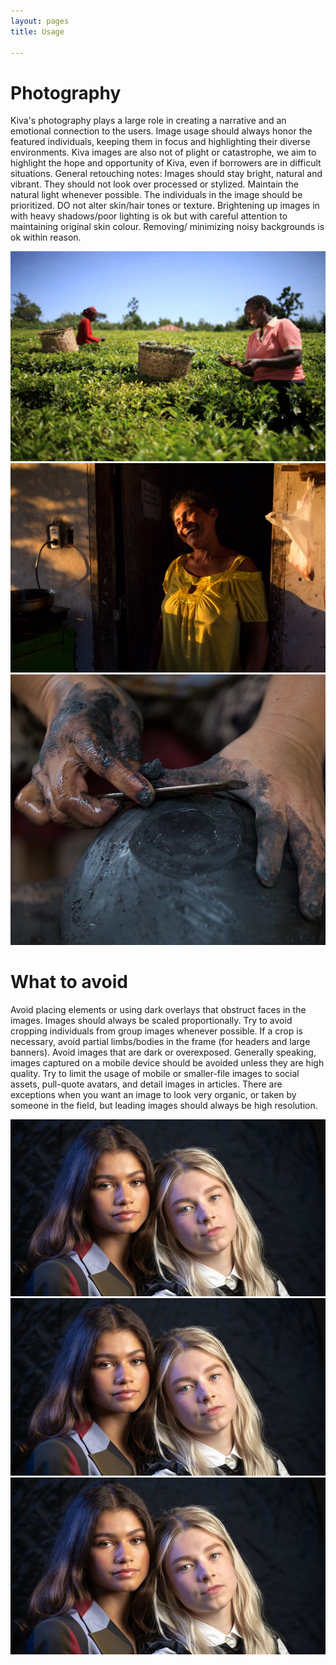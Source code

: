 ```yaml
---
layout: pages
title: Usage

---
```

# Photography

Kiva's photography plays a large role in creating a narrative and an emotional connection to the users. Image usage should always honor the featured individuals, keeping them in focus and highlighting their diverse environments. Kiva images are also not of plight or catastrophe, we aim to highlight the hope and opportunity of Kiva, even if borrowers are in difficult situations. General retouching notes: Images should stay bright, natural and
vibrant. They should not look over processed or stylized. Maintain the natural light whenever possible. The individuals in the image should be prioritized. DO not alter skin/hair tones or texture. Brightening up images in with heavy shadows/poor lighting is ok but with careful attention to maintaining original skin colour. Removing/ minimizing noisy backgrounds is ok within reason.

<div class="triple-grid">
<img src="uploads/greenloans.jpg">
<img src="uploads/better_travel_photos-02.jpeg">
<img src="uploads/about-top-sm-retina_0.jpg">
</div>

# What to avoid

Avoid placing elements or using dark overlays that obstruct faces in the images. Images should always be scaled proportionally. Try to avoid cropping individuals from group images whenever possible. If a crop is necessary, avoid partial limbs/bodies in the frame (for headers and large banners). Avoid images that are dark or overexposed. Generally speaking, images captured on a mobile device should be avoided unless they are high quality. Try to limit the usage of mobile or smaller-file images to social assets, pull-quote avatars, and detail images in articles. There are exceptions when you want an image to look very organic, or taken by someone in the field, but leading images should always be high resolution.

<div class="triple-grid">
<img src="uploads/rules.jpeg">
<img src="uploads/rules.jpeg">
<img src="uploads/rules.jpeg">
</div>
